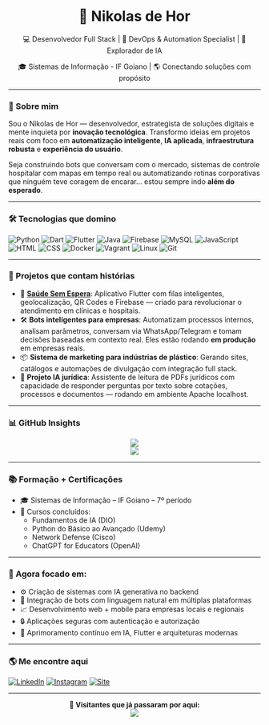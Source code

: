 <h1 align="center">🚀 Nikolas de Hor</h1>
<p align="center">💻 Desenvolvedor Full Stack | 🤖 DevOps & Automation Specialist | 🧠 Explorador de IA</p>
<p align="center">🎓 Sistemas de Informação - IF Goiano | 🌎 Conectando soluções com propósito</p>

---

### 🧠 Sobre mim

Sou o Nikolas de Hor — desenvolvedor, estrategista de soluções digitais e mente inquieta por **inovação tecnológica**. Transformo ideias em projetos reais com foco em **automatização inteligente**, **IA aplicada**, **infraestrutura robusta** e **experiência do usuário**.

Seja construindo bots que conversam com o mercado, sistemas de controle hospitalar com mapas em tempo real ou automatizando rotinas corporativas que ninguém teve coragem de encarar… estou sempre indo **além do esperado**.

---

### 🛠️ Tecnologias que domino

![Python](https://img.shields.io/badge/-Python-3776AB?style=flat&logo=python&logoColor=white)
![Dart](https://img.shields.io/badge/-Dart-0175C2?style=flat&logo=dart&logoColor=white)
![Flutter](https://img.shields.io/badge/-Flutter-02569B?style=flat&logo=flutter&logoColor=white)
![Java](https://img.shields.io/badge/-Java-007396?style=flat&logo=java&logoColor=white)
![Firebase](https://img.shields.io/badge/-Firebase-FFCA28?style=flat&logo=firebase&logoColor=black)
![MySQL](https://img.shields.io/badge/-MySQL-4479A1?style=flat&logo=mysql&logoColor=white)
![JavaScript](https://img.shields.io/badge/-JavaScript-F7DF1E?style=flat&logo=javascript&logoColor=black)
![HTML](https://img.shields.io/badge/-HTML5-E34F26?style=flat&logo=html5&logoColor=white)
![CSS](https://img.shields.io/badge/-CSS3-1572B6?style=flat&logo=css3&logoColor=white)
![Docker](https://img.shields.io/badge/-Docker-2496ED?style=flat&logo=docker&logoColor=white)
![Vagrant](https://img.shields.io/badge/-Vagrant-1563FF?style=flat&logo=vagrant&logoColor=white)
![Linux](https://img.shields.io/badge/-Linux-FCC624?style=flat&logo=linux&logoColor=black)
![Git](https://img.shields.io/badge/-Git-F05032?style=flat&logo=git&logoColor=white)

---

### 🧪 Projetos que contam histórias

- 🎯 **[Saúde Sem Espera](https://github.com/nikolasdehor/hospital_app)**: Aplicativo Flutter com filas inteligentes, geolocalização, QR Codes e Firebase — criado para revolucionar o atendimento em clínicas e hospitais.
- 🛠 **Bots inteligentes para empresas**: Automatizam processos internos, analisam parâmetros, conversam via WhatsApp/Telegram e tomam decisões baseadas em contexto real. Eles estão rodando **em produção** em empresas reais.
- 📦 **Sistema de marketing para indústrias de plástico**: Gerando sites, catálogos e automações de divulgação com integração full stack.
- 🧠 **Projeto IA jurídica**: Assistente de leitura de PDFs jurídicos com capacidade de responder perguntas por texto sobre cotações, processos e documentos — rodando em ambiente Apache localhost.

---

### 📊 GitHub Insights

<div align="center">
  <img src="https://github-readme-stats.vercel.app/api?username=nikolasdehor&show_icons=true&theme=tokyonight" />
  <br />
  <img src="https://github-readme-stats.vercel.app/api/top-langs/?username=nikolasdehor&layout=compact&theme=tokyonight" />
</div>

---

### 📚 Formação + Certificações

- 🎓 Sistemas de Informação – IF Goiano – 7º período
- 🧠 Cursos concluídos:
  - Fundamentos de IA (DIO)
  - Python do Básico ao Avançado (Udemy)
  - Network Defense (Cisco)
  - ChatGPT for Educators (OpenAI)

---

### 🧭 Agora focado em:

- ⚙️ Criação de sistemas com IA generativa no backend
- 💬 Integração de bots com linguagem natural em múltiplas plataformas
- 📈 Desenvolvimento web + mobile para empresas locais e regionais
- 🔒 Aplicações seguras com autenticação e autorização
- 🧠 Aprimoramento contínuo em IA, Flutter e arquiteturas modernas

---

### 🌎 Me encontre aqui

[![LinkedIn](https://img.shields.io/badge/-LinkedIn-0077B5?style=flat&logo=linkedin&logoColor=white)](https://linkedin.com/in/nikolasdehor)
[![Instagram](https://img.shields.io/badge/-Instagram-E4405F?style=flat&logo=instagram&logoColor=white)](https://instagram.com/nikolasdehor)
[![Site](https://img.shields.io/badge/-dehor.dev-121011?style=flat&logo=chrome&logoColor=white)](https://dehor.dev)

---

<p align="center">
  <b>🧮 Visitantes que já passaram por aqui:</b><br>
  <img src="https://profile-counter.glitch.me/nikolasdehor/count.svg" />
</p>

